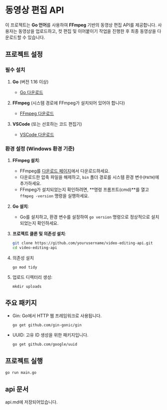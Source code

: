 # 동영상 편집 API

이 프로젝트는 **Go 언어**를 사용하여 **FFmpeg** 기반의 동영상 편집 API를 제공합니다. 사용자는 동영상을 업로드하고, 컷 편집 및 이어붙이기 작업을 진행한 후 최종 동영상을 다운로드할 수 있습니다.

## 프로젝트 설정

### 필수 설치

1. **Go** (버전 1.16 이상)
   - [Go 다운로드](https://golang.org/dl/)
   
2. **FFmpeg** (시스템 경로에 FFmpeg가 설치되어 있어야 합니다)
   - [FFmpeg 다운로드](https://ffmpeg.org/download.html)
   
3. **VSCode** (또는 선호하는 코드 편집기)
   - [VSCode 다운로드](https://code.visualstudio.com/)

### 환경 설정 (Windows 환경 기준)

1. **FFmpeg 설치**:
   - FFmpeg를 [다운로드 페이지](https://ffmpeg.org/download.html)에서 다운로드하세요.
   - 다운로드한 압축 파일을 해제하고, `bin` 폴더 경로를 시스템 환경 변수(`PATH`)에 추가하세요.
   - FFmpeg가 설치되었는지 확인하려면, **명령 프롬프트(cmd)**를 열고 `ffmpeg -version` 명령을 실행하세요.

2. **Go 설치**:
   - Go를 설치하고, 환경 변수를 설정하여 `go version` 명령으로 정상적으로 설치되었는지 확인하세요.

3. **프로젝트 클론 및 의존성 설치**:

   ```bash
   git clone https://github.com/yourusername/video-editing-api.git
   cd video-editing-api

4. 의존성 설치 
    ```
    go mod tidy
    ```

5. 업로드 디렉터리 생성:
    ```
    mkdir uploads
    ```

## 주요 패키지

- Gin: Go에서 HTTP 웹 프레임워크로 사용됩니다.
    ```
    go get github.com/gin-gonic/gin
    ```
- UUID: 고유 ID 생성을 위한 패키지입니다.
    ```
    go get github.com/google/uuid
    ```

## 프로젝트 실행 

    go run main.go

## api 문서 

api.md에 저장되어있습니다.
